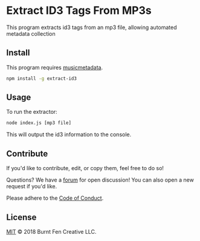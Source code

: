 # Extract ID3 Tags From MP3s
This program extracts id3 tags from an mp3 file, allowing automated metadata collection

## Install
This program requires [musicmetadata](https://www.npmjs.com/package/musicmetadata).
```sh
npm install -g extract-id3
```

## Usage
To run the extractor:
```sh
node index.js [mp3 file]
```
This will output the id3 information to the console.
## Contribute
If you'd like to contribute, edit, or copy them, feel free to do so!

Questions? We have a [forum](https://github.com/RichardLitt/extract-id3-tags-from-mp3s/issues/2) for open discussion! You can also open a new request if you'd like.

Please adhere to the [Code of Conduct](CODE_OF_CONDUCT.md).

## License
[MIT](LICENSE) © 2018 Burnt Fen Creative LLC.
